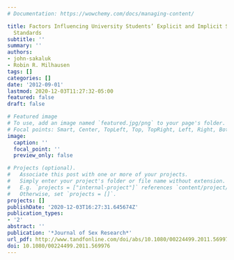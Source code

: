```yaml
---
# Documentation: https://wowchemy.com/docs/managing-content/

title: Factors Influencing University Students’ Explicit and Implicit Sexual Double
  Standards
subtitle: ''
summary: ''
authors:
- john-sakaluk
- Robin R. Milhausen
tags: []
categories: []
date: '2012-09-01'
lastmod: 2020-12-03T11:27:32-05:00
featured: false
draft: false

# Featured image
# To use, add an image named `featured.jpg/png` to your page's folder.
# Focal points: Smart, Center, TopLeft, Top, TopRight, Left, Right, BottomLeft, Bottom, BottomRight.
image:
  caption: ''
  focal_point: ''
  preview_only: false

# Projects (optional).
#   Associate this post with one or more of your projects.
#   Simply enter your project's folder or file name without extension.
#   E.g. `projects = ["internal-project"]` references `content/project/deep-learning/index.md`.
#   Otherwise, set `projects = []`.
projects: []
publishDate: '2020-12-03T16:27:31.645674Z'
publication_types:
- '2'
abstract: ''
publication: '*Journal of Sex Research*'
url_pdf: http://www.tandfonline.com/doi/abs/10.1080/00224499.2011.569976
doi: 10.1080/00224499.2011.569976
---
```

